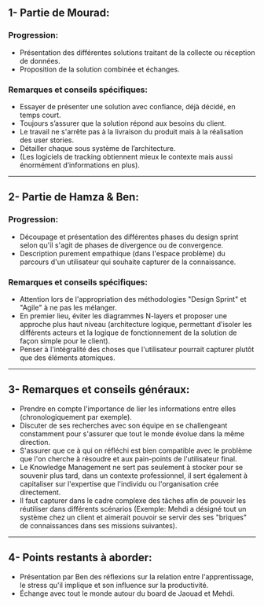 ## 1- Partie de Mourad:
### Progression:
- Présentation des différentes solutions traitant de la collecte ou réception de données.
- Proposition de la solution combinée et échanges.

### Remarques et conseils spécifiques:
- Essayer de présenter une solution avec confiance, déjà décidé, en temps court.
- Toujours s’assurer que la solution répond aux besoins du client.
- Le travail ne s'arrête pas à la livraison du produit mais à la réalisation des user stories.
- Détailler chaque sous système de l’architecture.
- (Les logiciels de tracking obtiennent mieux le contexte mais aussi énormément d’informations en plus).

---

## 2- Partie de Hamza & Ben:
### Progression:
- Découpage et présentation des différentes phases du design sprint selon qu'il s'agit de phases de divergence ou de convergence.
- Description purement empathique (dans l'espace problème) du parcours d'un utilisateur qui souhaite capturer de la connaissance.

### Remarques et conseils spécifiques:
- Attention lors de l'appropriation des méthodologies "Design Sprint" et "Agile" à ne pas les mélanger.
- En premier lieu, éviter les diagrammes N-layers et proposer une approche plus haut niveau (architecture logique, permettant d'isoler les différents acteurs et la logique de fonctionnement de la solution de façon simple pour le client).
- Penser à l'intégralité des choses que l'utilisateur pourrait capturer plutôt que des éléments atomiques.

---

## 3- Remarques et conseils généraux:
- Prendre en compte l'importance de lier les informations entre elles (chronologiquement par exemple).
- Discuter de ses recherches avec son équipe en se challengeant constamment pour s'assurer que tout le monde évolue dans la même direction.
- S'assurer que ce à qui on réfléchi est bien compatible avec le problème que l'on cherche à résoudre et aux pain-points de l'utilisateur final.
- Le Knowledge Management ne sert pas seulement à stocker pour se souvenir plus tard, dans un contexte professionnel, il sert également à capitaliser sur l'expertise que l'individu ou l'organisation crée directement.
- Il faut capturer dans le cadre complexe des tâches afin de pouvoir les réutiliser dans différents scénarios (Exemple: Mehdi a désigné tout un système chez un client et aimerait pouvoir se servir des ses "briques" de connaissances dans ses missions suivantes).

---

## 4- Points restants à aborder:
- Présentation par Ben des réflexions sur la relation entre l'apprentissage, le stress qu'il implique et son influence sur la productivité.
- Échange avec tout le monde autour du board de Jaouad et Mehdi.